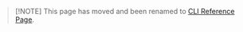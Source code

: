 <!-- markdownlint-disable MD041 -->

> [!NOTE] This page has moved and been renamed to
> [CLI Reference Page](/references/command-line).
